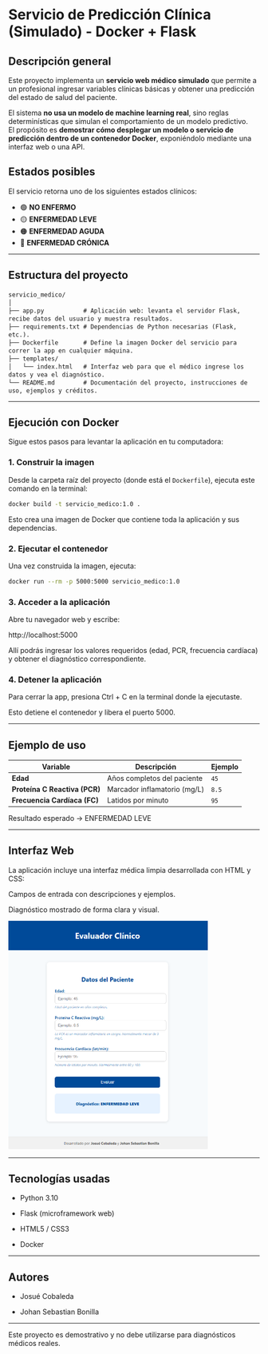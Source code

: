 # Servicio de Predicción Clínica (Simulado) - Docker + Flask

## Descripción general
Este proyecto implementa un **servicio web médico simulado** que permite a un profesional ingresar variables clínicas básicas y obtener una predicción del estado de salud del paciente.

El sistema **no usa un modelo de machine learning real**, sino reglas determinísticas que simulan el comportamiento de un modelo predictivo.  
El propósito es **demostrar cómo desplegar un modelo o servicio de predicción dentro de un contenedor Docker**, exponiéndolo mediante una interfaz web o una API.


## Estados posibles
El servicio retorna uno de los siguientes estados clínicos:

- 🟢 **NO ENFERMO**  
- 🟡 **ENFERMEDAD LEVE**  
- 🟠 **ENFERMEDAD AGUDA**  
- 🔴 **ENFERMEDAD CRÓNICA**


---

## Estructura del proyecto


```text
servicio_medico/
│
├── app.py           # Aplicación web: levanta el servidor Flask, recibe datos del usuario y muestra resultados.
├── requirements.txt # Dependencias de Python necesarias (Flask, etc.).
├── Dockerfile       # Define la imagen Docker del servicio para correr la app en cualquier máquina.
├── templates/
│   └── index.html   # Interfaz web para que el médico ingrese los datos y vea el diagnóstico.
└── README.md        # Documentación del proyecto, instrucciones de uso, ejemplos y créditos.
```


---

## Ejecución con Docker

Sigue estos pasos para levantar la aplicación en tu computadora:

### 1. Construir la imagen

Desde la carpeta raíz del proyecto (donde está el `Dockerfile`), ejecuta este comando en la terminal:

```bash
docker build -t servicio_medico:1.0 .
```

Esto crea una imagen de Docker que contiene toda la aplicación y sus dependencias.


### 2. Ejecutar el contenedor

Una vez construida la imagen, ejecuta:

```bash
docker run --rm -p 5000:5000 servicio_medico:1.0
```

### 3. Acceder a la aplicación

Abre tu navegador web y escribe:

http://localhost:5000

Allí podrás ingresar los valores requeridos (edad, PCR, frecuencia cardíaca) y obtener el diagnóstico correspondiente.

### 4. Detener la aplicación

Para cerrar la app, presiona Ctrl + C en la terminal donde la ejecutaste.

Esto detiene el contenedor y libera el puerto 5000.

---

## Ejemplo de uso



| Variable                      | Descripción                  | Ejemplo |
| ----------------------------- | ---------------------------- | ------- |
| **Edad**                      | Años completos del paciente  | `45`    |
| **Proteína C Reactiva (PCR)** | Marcador inflamatorio (mg/L) | `8.5`   |
| **Frecuencia Cardíaca (FC)**  | Latidos por minuto           | `95`    |



Resultado esperado → ENFERMEDAD LEVE

---

## Interfaz Web

La aplicación incluye una interfaz médica limpia desarrollada con HTML y CSS:

Campos de entrada con descripciones y ejemplos.

Diagnóstico mostrado de forma clara y visual.

<img src="./img/app_web.png" alt="Interfaz Web" width="400" height="auto">

---

## Tecnologías usadas

* Python 3.10

* Flask (microframework web)

* HTML5 / CSS3

* Docker

---

## Autores

* Josué Cobaleda

* Johan Sebastian Bonilla

---

Este proyecto es demostrativo y no debe utilizarse para diagnósticos médicos reales.